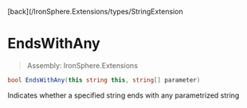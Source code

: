 ﻿

[back](/IronSphere.Extensions/types/StringExtension

# EndsWithAny

> Assembly: IronSphere.Extensions

```csharp
bool EndsWithAny(this string this, string[] parameter)
```

Indicates whether a specified string ends with any parametrized string

 